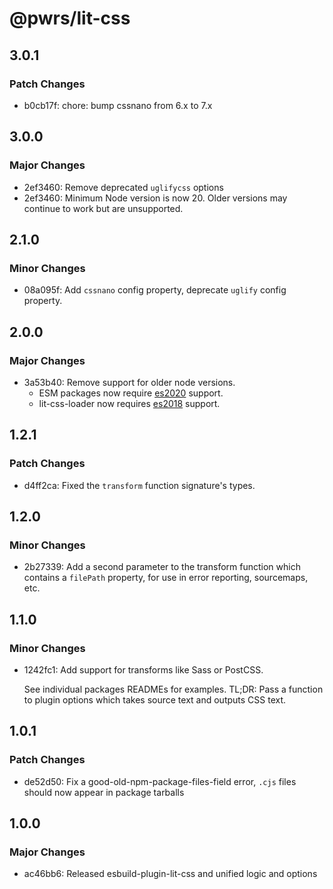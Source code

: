 # @pwrs/lit-css

## 3.0.1

### Patch Changes

- b0cb17f: chore: bump cssnano from 6.x to 7.x

## 3.0.0

### Major Changes

- 2ef3460: Remove deprecated `uglifycss` options
- 2ef3460: Minimum Node version is now 20. Older versions may continue to work but are unsupported.

## 2.1.0

### Minor Changes

- 08a095f: Add `cssnano` config property, deprecate `uglify` config property.

## 2.0.0

### Major Changes

- 3a53b40: Remove support for older node versions.
  - ESM packages now require [es2020](https://node.green/#ES2020) support.
  - lit-css-loader now requires [es2018](https://node.green/#ES2018) support.

## 1.2.1

### Patch Changes

- d4ff2ca: Fixed the `transform` function signature's types.

## 1.2.0

### Minor Changes

- 2b27339: Add a second parameter to the transform function which contains a `filePath` property, for use in error reporting, sourcemaps, etc.

## 1.1.0

### Minor Changes

- 1242fc1: Add support for transforms like Sass or PostCSS.

  See individual packages READMEs for examples.
  TL;DR: Pass a function to plugin options which takes source text and outputs CSS text.

## 1.0.1

### Patch Changes

- de52d50: Fix a good-old-npm-package-files-field error, `.cjs` files should now appear in package tarballs

## 1.0.0

### Major Changes

- ac46bb6: Released esbuild-plugin-lit-css and unified logic and options
